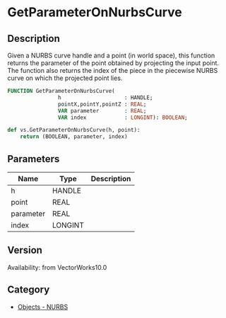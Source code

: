 # GetParameterOnNurbsCurve

## Description
Given a NURBS curve handle and a point (in world space), this function returns the parameter of the point obtained by projecting the input point. The function also returns the index of the piece in the piecewise NURBS curve on which the projected point lies.

```pascal
FUNCTION GetParameterOnNurbsCurve(
				h                    : HANDLE;
				pointX,pointY,pointZ : REAL;
				VAR parameter        : REAL;
				VAR index            : LONGINT): BOOLEAN;
```

```python
def vs.GetParameterOnNurbsCurve(h, point):
    return (BOOLEAN, parameter, index)
```

## Parameters
|Name|Type|Description|
|---|---|---|
|h|HANDLE|   |
|point|REAL|   |
|parameter|REAL|   |
|index|LONGINT|   |

## Version
Availability: from VectorWorks10.0

## Category
* [Objects - NURBS](../Categories/Objects%20-%20NURBS.md)
